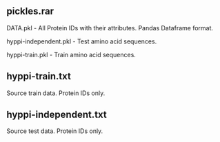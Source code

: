## pickles.rar
DATA.pkl - All Protein IDs with their attributes. Pandas Dataframe format.

hyppi-independent.pkl - Test amino acid sequences.

hyppi-train.pkl - Train amino acid sequences.

## hyppi-train.txt

Source train data. Protein IDs only.

## hyppi-independent.txt

Source test data. Protein IDs only.
